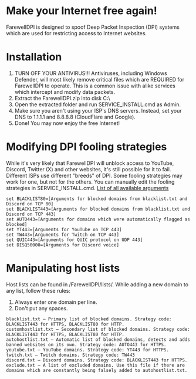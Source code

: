 # Make your Internet free again!
FarewellDPI is designed to spoof Deep Packet Inspection (DPI) systems which are used for restricting access to Internet websites.

# Installation
1) TURN OFF YOUR ANTIVIRUS!!! Antiviruses, including Windows Defender, will most likely remove critical files which are REQUIRED for FarewellDPI to operate. This is a common issue with alike services which intercept and modify data packets.
2) Extract the FarewellDPI.zip into disk C:\
3) Open the extracted folder and run SERVICE_INSTALL.cmd as Admin.
4) Make sure you aren't using your ISP's DNS servers. Instead, set your DNS to 1.1.1.1 and 8.8.8.8 (CloudFlare and Google).
5) Done! You may now enjoy the free Internet!

# Modifying DPI fooling strategies
While it's very likely that FarewellDPI will unblock access to YouTube, Discord, Twitter (X) and other websites, it's still possible for it to fail.
Different ISPs use different "breeds" of DPI. Some fooling strategies may work for one, but not for the others.
You can manually edit the fooling strategies in SERVICE_INSTALL.cmd.
[List of all available arguments](https://github.com/ardemanse/zapret/blob/master/docs/readme.en.md#nfqws)

```
set BLACKLIST80=[Arguments for blocked domains from blacklist.txt and Discord on TCP 80]
set BLACKLIST443=[Arguments for blocked domains from blacklist.txt and Discord on TCP 443]
set AUTO443=[Arguments for domains which were automatically flagged as blocked]
set YT443=[Arguments for YouTube on TCP 443]
set TW443=[Arguments for Twitch on TCP 443]
set QUIC443=[Arguments for QUIC protocol on UDP 443]
set DISQ50000=[Arguments for Discord voice]
```

# Manipulating host lists
Host lists can be found in /FarewellDPI/lists/. While adding a new domain to any list, follow these rules:
1) Always enter one domain per line.
2) Don't put any spaces.

```
blacklist.txt — Primary list of blocked domains. Strategy code: BLACKLIST443 for HTTPS, BLACKLIST80 for HTTP.
customhostlist.txt — Secondary list of blocked domains. Strategy code: BLACKLIST443 for HTTPS, BLACKLIST80 for HTTP.
autohostlist.txt — Automatic list of blocked domains, detects and adds banned websites on its own. Strategy code: AUTO443 for HTTPS.
youtube.txt — YouTube domains. Strategy code: YT443 for HTTPS.
twitch.txt — Twitch domains. Strategy code: TW443
discord.txt — Discord domains. Strategy code: BLACKLIST443 for HTTPS.
exclude.txt — A list of excluded domains. Use this file if there are domains which are constantly being falsely added to autohostlist.txt.
```
